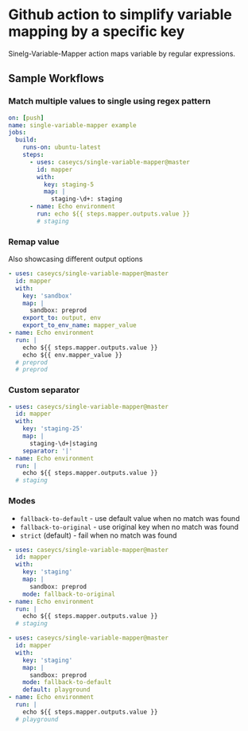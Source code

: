 # Github action to simplify variable mapping by a specific key

Sinelg-Variable-Mapper action maps variable by regular expressions.

## Sample Workflows

### Match multiple values to single using regex pattern

```yaml
on: [push]
name: single-variable-mapper example
jobs:
  build:
    runs-on: ubuntu-latest
    steps:
      - uses: caseycs/single-variable-mapper@master
        id: mapper
        with:
          key: staging-5
          map: |
            staging-\d+: staging
      - name: Echo environment
        run: echo ${{ steps.mapper.outputs.value }}
        # staging
```

### Remap value

Also showcasing different output options

```yaml
- uses: caseycs/single-variable-mapper@master
  id: mapper
  with:
    key: 'sandbox'
    map: |
      sandbox: preprod
    export_to: output, env
    export_to_env_name: mapper_value
- name: Echo environment
  run: |
    echo ${{ steps.mapper.outputs.value }}
    echo ${{ env.mapper_value }}
  # preprod
  # preprod
```

### Custom separator

```yaml
- uses: caseycs/single-variable-mapper@master
  id: mapper
  with:
    key: 'staging-25'
    map: |
      staging-\d+|staging
    separator: '|'
- name: Echo environment
  run: |
    echo ${{ steps.mapper.outputs.value }}
  # staging
```

### Modes

- `fallback-to-default` - use default value when no match was found
- `fallback-to-original` - use original key when no match was found
- `strict` (default) - fail when no match was found

```yaml
- uses: caseycs/single-variable-mapper@master
  id: mapper
  with:
    key: 'staging'
    map: |
      sandbox: preprod
    mode: fallback-to-original
- name: Echo environment
  run: |
    echo ${{ steps.mapper.outputs.value }}
  # staging
```

```yaml
- uses: caseycs/single-variable-mapper@master
  id: mapper
  with:
    key: 'staging'
    map: |
      sandbox: preprod
    mode: fallback-to-default
    default: playground
- name: Echo environment
  run: |
    echo ${{ steps.mapper.outputs.value }}
  # playground
```
